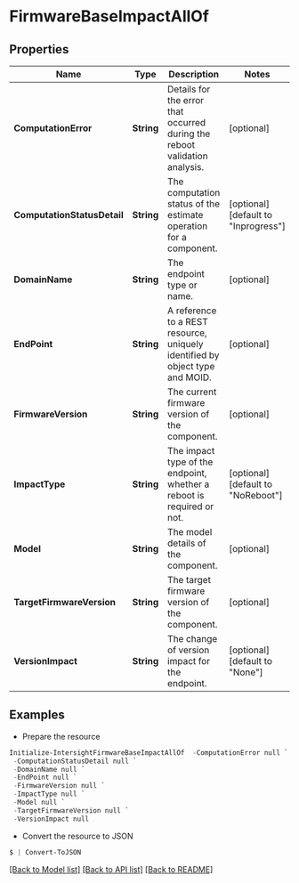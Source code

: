 # FirmwareBaseImpactAllOf
## Properties

Name | Type | Description | Notes
------------ | ------------- | ------------- | -------------
**ComputationError** | **String** | Details for the error that occurred during the reboot validation analysis. | [optional] 
**ComputationStatusDetail** | **String** | The computation status of the estimate operation for a component. | [optional] [default to "Inprogress"]
**DomainName** | **String** | The endpoint type or name. | [optional] 
**EndPoint** | **String** | A reference to a REST resource, uniquely identified by object type and MOID. | [optional] 
**FirmwareVersion** | **String** | The current firmware version of the component. | [optional] 
**ImpactType** | **String** | The impact type of the endpoint, whether a reboot is required or not. | [optional] [default to "NoReboot"]
**Model** | **String** | The model details of the component. | [optional] 
**TargetFirmwareVersion** | **String** | The target firmware version of the component. | [optional] 
**VersionImpact** | **String** | The change of version impact for the endpoint. | [optional] [default to "None"]

## Examples

- Prepare the resource
```powershell
Initialize-IntersightFirmwareBaseImpactAllOf  -ComputationError null `
 -ComputationStatusDetail null `
 -DomainName null `
 -EndPoint null `
 -FirmwareVersion null `
 -ImpactType null `
 -Model null `
 -TargetFirmwareVersion null `
 -VersionImpact null
```

- Convert the resource to JSON
```powershell
$ | Convert-ToJSON
```

[[Back to Model list]](../README.md#documentation-for-models) [[Back to API list]](../README.md#documentation-for-api-endpoints) [[Back to README]](../README.md)

